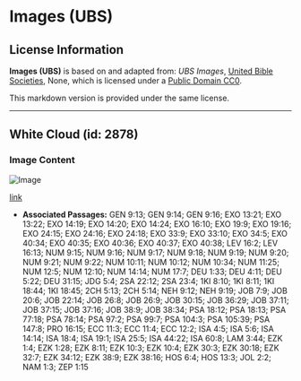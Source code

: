 # Images (UBS)

## License Information

**Images (UBS)** is based on and adapted from: _UBS Images_, [United Bible Societies](https://unitedbiblesocieties.org/), None, which is licensed under a [Public Domain CC0](https://creativecommons.org/public-domain/cc0/).

This markdown version is provided under the same license.



--------------------------------

## White Cloud (id: 2878)

### Image Content

![Image](https://cdn.aquifer.bible/aquifer-content/resources/Media/WEB-0909_white_cloud.jpg)

[link](https://cdn.aquifer.bible/aquifer-content/resources/Media/WEB-0909_white_cloud.jpg)

* **Associated Passages:** GEN 9:13; GEN 9:14; GEN 9:16; EXO 13:21; EXO 13:22; EXO 14:19; EXO 14:20; EXO 14:24; EXO 16:10; EXO 19:9; EXO 19:16; EXO 24:15; EXO 24:16; EXO 24:18; EXO 33:9; EXO 33:10; EXO 34:5; EXO 40:34; EXO 40:35; EXO 40:36; EXO 40:37; EXO 40:38; LEV 16:2; LEV 16:13; NUM 9:15; NUM 9:16; NUM 9:17; NUM 9:18; NUM 9:19; NUM 9:20; NUM 9:21; NUM 9:22; NUM 10:11; NUM 10:12; NUM 10:34; NUM 11:25; NUM 12:5; NUM 12:10; NUM 14:14; NUM 17:7; DEU 1:33; DEU 4:11; DEU 5:22; DEU 31:15; JDG 5:4; 2SA 22:12; 2SA 23:4; 1KI 8:10; 1KI 8:11; 1KI 18:44; 1KI 18:45; 2CH 5:13; 2CH 5:14; NEH 9:12; NEH 9:19; JOB 7:9; JOB 20:6; JOB 22:14; JOB 26:8; JOB 26:9; JOB 30:15; JOB 36:29; JOB 37:11; JOB 37:15; JOB 37:16; JOB 38:9; JOB 38:34; PSA 18:12; PSA 18:13; PSA 77:18; PSA 78:14; PSA 97:2; PSA 99:7; PSA 104:3; PSA 105:39; PSA 147:8; PRO 16:15; ECC 11:3; ECC 11:4; ECC 12:2; ISA 4:5; ISA 5:6; ISA 14:14; ISA 18:4; ISA 19:1; ISA 25:5; ISA 44:22; ISA 60:8; LAM 3:44; EZK 1:4; EZK 1:28; EZK 8:11; EZK 10:3; EZK 10:4; EZK 30:3; EZK 30:18; EZK 32:7; EZK 34:12; EZK 38:9; EZK 38:16; HOS 6:4; HOS 13:3; JOL 2:2; NAM 1:3; ZEP 1:15

